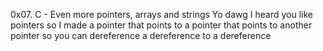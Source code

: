 0x07. C - Even more pointers, arrays and strings
Yo dawg I heard you like pointers so I made a pointer that points to a pointer that points to another pointer so you can dereference a dereference to a dereference
